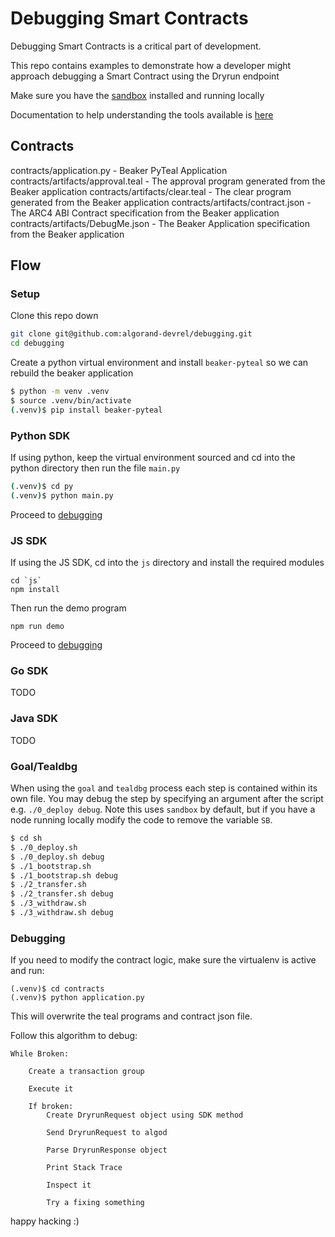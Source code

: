 # Debugging Smart Contracts 

Debugging Smart Contracts is a critical part of development. 

This repo contains examples to demonstrate how a developer might approach debugging a Smart Contract using the Dryrun endpoint

Make sure you have the [sandbox](https://github.com/algorand/sandbox) installed and running locally

Documentation to help understanding the tools available is [here](https://developer.algorand.org/docs/get-details/dapps/smart-contracts/debugging/)

## Contracts

contracts/application.py - Beaker PyTeal Application
contracts/artifacts/approval.teal - The approval program generated from the Beaker application
contracts/artifacts/clear.teal - The clear program generated from the Beaker application
contracts/artifacts/contract.json - The ARC4 ABI Contract specification from the Beaker application
contracts/artifacts/DebugMe.json - The Beaker Application specification from the Beaker application

## Flow

### Setup

Clone this repo down

```sh
git clone git@github.com:algorand-devrel/debugging.git
cd debugging
```

Create a python virtual environment and install `beaker-pyteal` so we can rebuild the beaker application
```sh
$ python -m venv .venv
$ source .venv/bin/activate
(.venv)$ pip install beaker-pyteal
```

### Python SDK

If using python, keep the virtual environment sourced and cd into the python directory then run the file `main.py`

```sh
(.venv)$ cd py
(.venv)$ python main.py
```

Proceed to [debugging](#debugging)

### JS SDK

If using the JS SDK, cd into the `js` directory and install the required modules
```
cd `js`
npm install
```

Then run the demo program
```
npm run demo
```

Proceed to [debugging](#debugging)

### Go SDK

TODO
### Java SDK

TODO

### Goal/Tealdbg

When using the `goal` and `tealdbg` process each step is contained within its own file. You may debug the step by specifying an argument after the script e.g. `./0_deploy debug`. Note this uses `sandbox` by default, but if you have a node running locally modify the code to remove the variable `SB`.

```sh
$ cd sh
$ ./0_deploy.sh
$ ./0_deploy.sh debug
$ ./1_bootstrap.sh
$ ./1_bootstrap.sh debug
$ ./2_transfer.sh
$ ./2_transfer.sh debug
$ ./3_withdraw.sh
$ ./3_withdraw.sh debug
```

### Debugging

If you need to modify the contract logic, make sure the virtualenv is active and run:
```
(.venv)$ cd contracts
(.venv)$ python application.py
```
This will overwrite the teal programs and contract json file. 


Follow this algorithm to debug:
```
While Broken:

    Create a transaction group
    
    Execute it

    If broken: 
        Create DryrunRequest object using SDK method

        Send DryrunRequest to algod

        Parse DryrunResponse object

        Print Stack Trace

        Inspect it

        Try a fixing something
```

happy hacking :)
